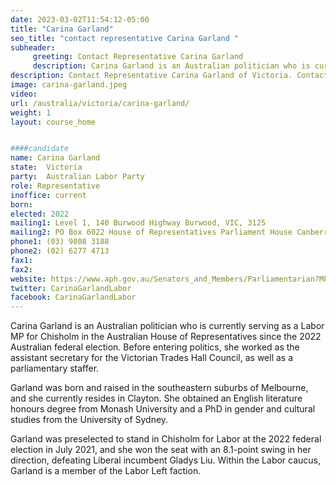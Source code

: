 ```yaml
---
date: 2023-03-02T11:54:12-05:00
title: "Carina Garland"
seo_title: "contact representative Carina Garland "
subheader:
     greeting: Contact Representative Carina Garland
     description: Carina Garland is an Australian politician who is currently serving as a Labor MP for Chisholm in the Australian House of Representatives since the 2022 Australian federal election. 
description: Contact Representative Carina Garland of Victoria. Contact information for Carina Garland includes email address, phone number, and mailing address.
image: carina-garland.jpeg
video:
url: /australia/victoria/carina-garland/
weight: 1
layout: course_home


####candidate
name: Carina Garland
state:	Victoria
party:	Australian Labor Party
role: Representative
inoffice: current
born:  
elected: 2022
mailing1: Level 1, 140 Burwood Highway Burwood, VIC, 3125
mailing2: PO Box 6022 House of Representatives Parliament House Canberra ACT 2600
phone1:	(03) 9808 3188
phone2: (02) 6277 4713
fax1:
fax2:
website: https://www.aph.gov.au/Senators_and_Members/Parliamentarian?MPID=295588
twitter: CarinaGarlandLabor
facebook: CarinaGarlandLabor
---
```


Carina Garland is an Australian politician who is currently serving as a Labor MP for Chisholm in the Australian House of Representatives since the 2022 Australian federal election. Before entering politics, she worked as the assistant secretary for the Victorian Trades Hall Council, as well as a parliamentary staffer.

Garland was born and raised in the southeastern suburbs of Melbourne, and she currently resides in Clayton. She obtained an English literature honours degree from Monash University and a PhD in gender and cultural studies from the University of Sydney.

Garland was preselected to stand in Chisholm for Labor at the 2022 federal election in July 2021, and she won the seat with an 8.1-point swing in her direction, defeating Liberal incumbent Gladys Liu. Within the Labor caucus, Garland is a member of the Labor Left faction.